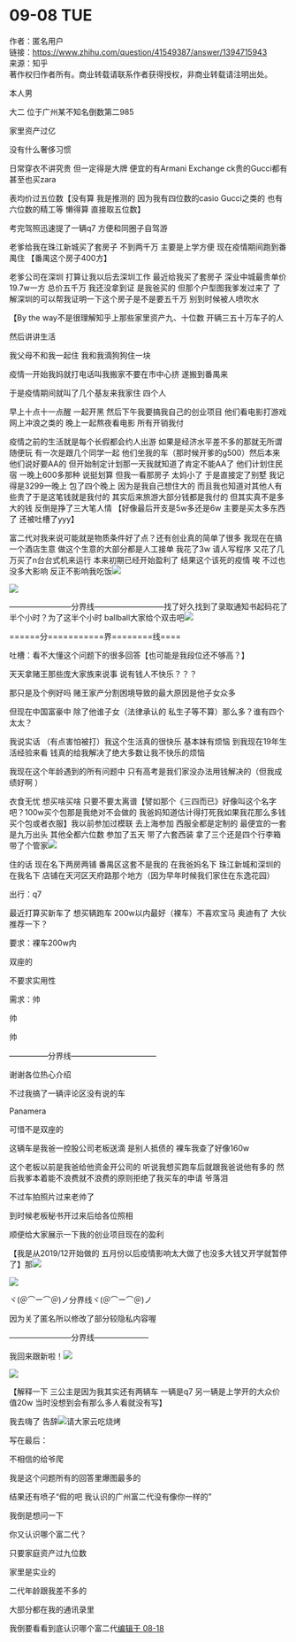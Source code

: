 # 09-08 TUE

作者：匿名用户  
链接：https://www.zhihu.com/question/41549387/answer/1394715943  
来源：知乎  
著作权归作者所有。商业转载请联系作者获得授权，非商业转载请注明出处。  
  


本人男

大二 位于广州某不知名倒数第二985

家里资产过亿

没有什么奢侈习惯

日常穿衣不讲究贵 但一定得是大牌 便宜的有Armani Exchange ck贵的Gucci都有 甚至也买zara

表均价过五位数【没有算 我是推测的 因为我有四位数的casio Gucci之类的 也有六位数的精工等 懒得算 直接取五位数】

考完驾照迅速提了一辆q7 方便和同圈子自驾游

老爹给我在珠江新城买了套房子 不到两千万 主要是上学方便 现在疫情期间跑到番禺住 【番禺这个房子400方】

老爹公司在深圳 打算让我以后去深圳工作 最近给我买了套房子 深业中城最贵单价19.7w一方 总价五千万 我还没拿到证 是我爸买的 但那个户型图我爹发过来了 了解深圳的可以帮我证明一下这个房子是不是要五千万 别到时候被人喷吹水

【By the way不是很理解知乎上那些家里资产九、十位数 开辆三五十万车子的人

然后讲讲生活

我父母不和我一起住 我和我滴狗狗住一块

疫情一开始我妈就打电话叫我搬家不要在市中心挤 遂搬到番禺来

于是疫情期间就叫了几个基友来我家住 四个人

早上十点十一点醒 一起开黑 然后下午我要搞我自己的创业项目 他们看电影打游戏网上冲浪之类的 晚上一起熬夜看电影 所有开销我付

疫情之前的生活就是每个长假都会约人出游 如果是经济水平差不多的那就无所谓 随便玩 有一次是跟几个同学一起 他们坐我的车（那时候开爹的g500）然后本来他们说好要AA的 但开始制定计划那一天我就知道了肯定不能AA了 他们计划住民宿 一晚上600多那种 说挺划算 但我一看那房子 太妈小了 于是直接定了别墅 我记得是3299一晚上 包了四个晚上 因为是我自己想住大的 而且我也知道对其他人有些贵了于是这笔钱就是我付的 其实后来旅游大部分钱都是我付的 但其实真不是多大的钱 反倒是挣了三大笔人情 【好像最后开支是5w多还是6w 主要是买太多东西了 还被吐槽了yyy】

富二代对我来说可能就是物质条件好了点？还有创业真的简单了很多 我现在在搞一个酒店生意 做这个生意的大部分都是人工接单 我花了3w 请人写程序 又花了几万买了n台台式机来运行 本来初期已经开始盈利了 结果这个该死的疫情 唉 不过也没多大影响 反正不影响我吃饭![](https://pic1.zhimg.com/50/v2-3087800013cd1af1f495f53bcefb4e6e_hd.jpg?source=1940ef5c)

  
![](https://picb.zhimg.com/50/v2-0f6fc898dd23e32330e2e76a32fe8b70_hd.jpg?source=1940ef5c)

————————分界线—————————找了好久找到了录取通知书起码花了半个小时？为了这半个小时 ballball大家给个双击吧![](https://pic3.zhimg.com/50/v2-5ae006255c1a2e0e9a504ba1b2292eb2_hd.jpg?source=1940ef5c)

======分===========界========线====

吐槽：看不大懂这个问题下的很多回答【也可能是我段位还不够高？】

天天拿赌王那些庞大家族来说事 说有钱人不快乐？？？

那只是及个例好吗 赌王家产分割困境导致的最大原因是他子女众多

但现在中国富豪中 除了他谁子女（法律承认的 私生子等不算）那么多？谁有四个太太？

我说实话 （有点害怕被打）我这个生活真的很快乐 基本妹有烦恼 到我现在19年生活经验来看 钱真的给我解决了绝大多数让我不快乐的烦恼

我现在这个年龄遇到的所有问题中 只有高考是我们家没办法用钱解决的（但我成绩好啊 ）

衣食无忧 想买啥买啥 只要不要太离谱【譬如那个《三四而已》好像叫这个名字吧？100w买个包那是我绝对不会做的 我爸妈知道估计得打死我如果我花那么多钱买个包或者衣服】我以前参加过模联 去上海参加 西服全都是定制的 最便宜的一套是九万出头 其他全都六位数 参加了五天 带了六套西装 拿了三个还是四个行李箱 带了个管家![](https://pic2.zhimg.com/50/v2-5ee54bae1be703695f8ebdaa6865a373_hd.jpg?source=1940ef5c)

住的话 现在名下两房两铺 番禺区这套不是我的 在我爸妈名下 珠江新城和深圳的在我名下 店铺在天河区天府路那个地方（因为早年时候我们家住在东逸花园）

出行：q7

最近打算买新车了 想买辆跑车 200w以内最好（裸车）不喜欢宝马 奥迪有了 大伙推荐一下？

要求：裸车200w内

双座的

不要求实用性

需求：帅

帅

帅

—————分界线———————————

谢谢各位热心介绍

不过我搞了一辆评论区没有说的车

Panamera

可惜不是双座的

这辆车是我爸一控股公司老板送滴 是别人抵债的 裸车我查了好像160w

这个老板以前是我爸给他资金开公司的 听说我想买跑车后就跟我爸说他有多的 然后我爹本着能不浪费就不浪费的原则拒绝了我买车的申请 爷落泪

不过车拍照片过来老帅了

到时候老板秘书开过来后给各位照相

顺便给大家展示一下我的创业项目现在的盈利

【我是从2019/12开始做的 五月份以后疫情影响太大做了也没多大钱又开学就暂停了】那![](https://pic4.zhimg.com/50/v2-270e20c897d035640b9c999aed74c2a7_hd.jpg?source=1940ef5c)

  
![](https://pic2.zhimg.com/50/v2-80a0acae009d5ad4af914ecf098b5d75_hd.jpg?source=1940ef5c)

ヾ\(＠⌒ー⌒＠\)ノ分界线ヾ\(＠⌒ー⌒＠\)ノ

因为关了匿名所以修改了部分较隐私内容喔

————————分界线———————

我回来跟新啦！![](https://pic1.zhimg.com/50/v2-876fdaec37905bd514794e07bf0869ee_hd.jpg?source=1940ef5c)

  
![](https://pic4.zhimg.com/50/v2-47c39644d781c026cfe0239cd79d6e36_hd.jpg?source=1940ef5c)

【解释一下 三公主是因为我其实还有两辆车 一辆是q7 另一辆是上学开的大众价值20w 当时没想到会有那么多人看就没有写】

我去嗨了 告辞![](https://pic2.zhimg.com/80/v2-33c8d4eb0f966e333b7e814aecc21905_1440w.jpg?source=1940ef5c)请大家云吃烧烤

写在最后：

不相信的给爷爬

我是这个问题所有的回答里爆图最多的

结果还有喷子“假的吧 我认识的广州富二代没有像你一样的”

我倒是想问一下

你又认识哪个富二代？

只要家庭资产过九位数

家里是实业的

二代年龄跟我差不多的

大部分都在我的通讯录里

我倒要看看到底认识哪个富二代[编辑于 08-18](//www.zhihu.com/question/41549387/answer/1394715943)

